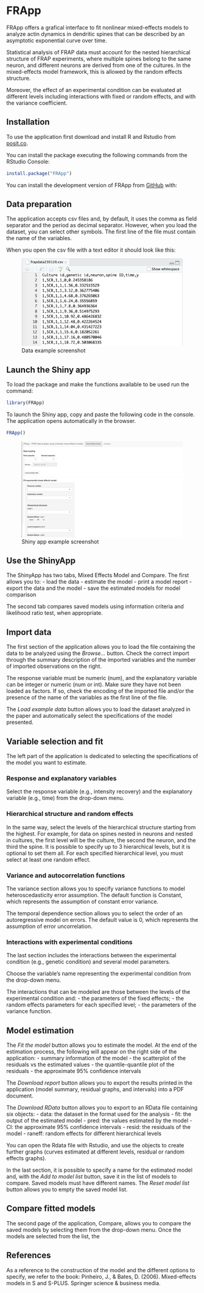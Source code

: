 
# FRApp

<!-- badges: start -->
<!-- badges: end -->

FRApp offers a grafical interface to fit nonlinear mixed-effects models
to analyze actin dynamics in dendritic spines that can be described by
an asymptotic exponential curve over time.

Statistical analysis of FRAP data must account for the nested
hierarchical structure of FRAP experiments, where multiple spines belong
to the same neuron, and different neurons are derived from one of the
cultures. In the mixed-effects model framework, this is allowed by the
random effects structure.

Moreover, the effect of an experimental condition can be evaluated at
different levels including interactions with fixed or random effects,
and with the variance coefficient.

## Installation

To use the application first download and install R and Rstudio from
[posit.co](https://posit.co/download/rstudio-desktop/).

You can install the package executing the following commands from the
RStudio Console:

``` r
install.package("FRApp")
```

You can install the development version of FRApp from
[GitHub](https://github.com/) with:

## Data preparation

The application accepts csv files and, by default, it uses the comma as
field separator and the period as decimal separator. However, when you
load the dataset, you can select other symbols. The first line of the
file must contain the name of the variables.

When you open the csv file with a text editor it should look like this:

<figure>
<img src="man/figures/README-1FRApp.png"
alt="Data example screenshot" />
<figcaption aria-hidden="true">Data example screenshot</figcaption>
</figure>

## Launch the Shiny app

To load the package and make the functions available to be used run the
command:

``` r
library(FRApp)
```

To launch the Shiny app, copy and paste the following code in the
console. The application opens automatically in the browser.

``` r
FRApp()
```

<figure>
<img src="man/figures/README-2FRApp.png"
alt="Shiny app example screenshot" />
<figcaption aria-hidden="true">Shiny app example screenshot</figcaption>
</figure>

## Use the ShinyApp

The ShinyApp has two tabs, Mixed Effects Model and Compare. The first
allows you to: - load the data - estimate the model - print a model
report - export the data and the model - save the estimated models for
model comparison

The second tab compares saved models using information criteria and
likelihood ratio test, when appropriate.

## Import data

The first section of the application allows you to load the file
containing the data to be analyzed using the *Browse…* button. Check the
correct import through the summary description of the imported variables
and the number of imported observations on the right.

The response variable must be numeric (num), and the explanatory
variable can be integer or numeric (num or int). Make sure they have not
been loaded as factors. If so, check the encoding of the imported file
and/or the presence of the name of the variables as the first line of
the file.

The *Load example data* button allows you to load the dataset analyzed
in the paper and automatically select the specifications of the model
presented.

## Variable selection and fit

The left part of the application is dedicated to selecting the
specifications of the model you want to estimate.

### Response and explanatory variables

Select the response variable (e.g., intensity recovery) and the
explanatory variable (e.g., time) from the drop-down menu.

### Hierarchical structure and random effects

In the same way, select the levels of the hierarchical structure
starting from the highest. For example, for data on spines nested in
neurons and nested in cultures, the first level will be the culture, the
second the neuron, and the third the spine. It is possible to specify up
to 3 hierarchical levels, but it is optional to set them all. For each
specified hierarchical level, you must select at least one random
effect.

### Variance and autocorrelation functions

The variance section allows you to specify variance functions to model
heteroscedasticity error assumption. The default function is Constant,
which represents the assumption of constant error variance.

The temporal dependence section allows you to select the order of an
autoregressive model on errors. The default value is 0, which represents
the assumption of error uncorrelation.

### Interactions with experimental conditions

The last section includes the interactions between the experimental
condition (e.g., genetic condition) and several model parameters.

Choose the variable’s name representing the experimental condition from
the drop-down menu.

The interactions that can be modeled are those between the levels of the
experimental condition and: - the parameters of the fixed effects; - the
random effects parameters for each specified level; - the parameters of
the variance function.

## Model estimation

The *Fit the model* button allows you to estimate the model. At the end
of the estimation process, the following will appear on the right side
of the application: - summary information of the model - the scatterplot
of the residuals vs the estimated values - the quantile-quantile plot of
the residuals - the approximate 95% confidence intervals

The *Download report* button allows you to export the results printed in
the application (model summary, residual graphs, and intervals) into a
PDF document.

The *Download RData* button allows you to export to an RData file
containing six objects: - data: the dataset in the format used for the
analysis - fit: the output of the estimated model - pred: the values
estimated by the model - CI: the approximate 95% confidence intervals -
resid: the residuals of the model - raneff: random effects for different
hierarchical levels

You can open the Rdata file with Rstudio, and use the objects to create
further graphs (curves estimated at different levels, residual or random
effects graphs).

In the last section, it is possible to specify a name for the estimated
model and, with the *Add to model list* button, save it in the list of
models to compare. Saved models must have different names. The *Reset
model list* button allows you to empty the saved model list.

## Compare fitted models

The second page of the application, Compare, allows you to compare the
saved models by selecting them from the drop-down menu. Once the models
are selected from the list, the

## References

As a reference to the construction of the model and the different
options to specify, we refer to the book: Pinheiro, J., & Bates, D.
(2006). Mixed-effects models in S and S-PLUS. Springer science &
business media.
